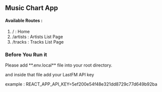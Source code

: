 <h2>Music Chart App</h2>

<h4>Available Routes :</h4>
<ol>
  <li>/ : Home</li>
  <li>/artists : Artists List Page</li>
  <li>/tracks : Tracks List Page</li>
</ol>

<h3>Before You Run it</h3>
Please add **.env.local** file into your root directory.

and inside that file add your LastFM API key

example :
REACT_APP_API_KEY=5ef200e54f48e321dd8729c77d649b92ba
